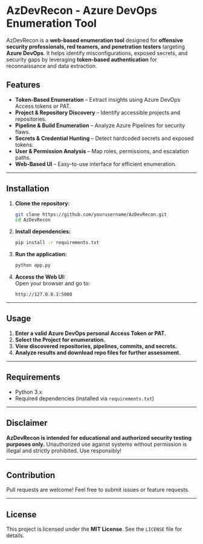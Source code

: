 # AzDevRecon - Azure DevOps Enumeration Tool

AzDevRecon is a **web-based enumeration tool** designed for **offensive security professionals, red teamers, and penetration testers** targeting **Azure DevOps**. It helps identify misconfigurations, exposed secrets, and security gaps by leveraging **token-based authentication** for reconnaissance and data extraction.

## Features

- **Token-Based Enumeration** – Extract insights using Azure DevOps Access tokens or PAT.
- **Project & Repository Discovery** – Identify accessible projects and repositories.
- **Pipeline & Build Enumeration** – Analyze Azure Pipelines for security flaws.
- **Secrets & Credential Hunting** – Detect hardcoded secrets and exposed tokens.
- **User & Permission Analysis** – Map roles, permissions, and escalation paths.
- **Web-Based UI** – Easy-to-use interface for efficient enumeration.

---

## Installation

1. **Clone the repository:**

   ```sh
   git clone https://github.com/yourusername/AzDevRecon.git
   cd AzDevRecon
   ```

2. **Install dependencies:**

   ```sh
   pip install -r requirements.txt
   ```

3. **Run the application:**

   ```sh
   python app.py
   ```

4. **Access the Web UI:**\
   Open your browser and go to:

   ```
   http://127.0.0.1:5000
   ```

---

## Usage

1. **Enter a valid Azure DevOps personal Access Token or PAT.**
2. **Select the Project for enumeration.**
3. **View discovered repositories, pipelines, commits, and secrets.**
4. **Analyze results and download repo files for further assessment.**

---

## Requirements

- Python 3.x
- Required dependencies (installed via `requirements.txt`)

---

## Disclaimer

**AzDevRecon is intended for educational and authorized security testing purposes only.** Unauthorized use against systems without permission is illegal and strictly prohibited. Use responsibly!

---

## Contribution

Pull requests are welcome! Feel free to submit issues or feature requests.

---

## License

This project is licensed under the **MIT License**. See the `LICENSE` file for details.

